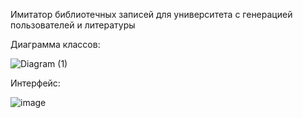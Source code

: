Имитатор библиотечных записей для университета с генерацией пользователей и литературы

Диаграмма классов:

![Diagram (1)](https://github.com/user-attachments/assets/d3a6ea75-9339-43cb-b7ff-1a54be7b1bad)

Интерфейс:

![image](https://github.com/user-attachments/assets/8cf224b7-49a3-4ca9-86f0-b06dc0e9a7cc)
